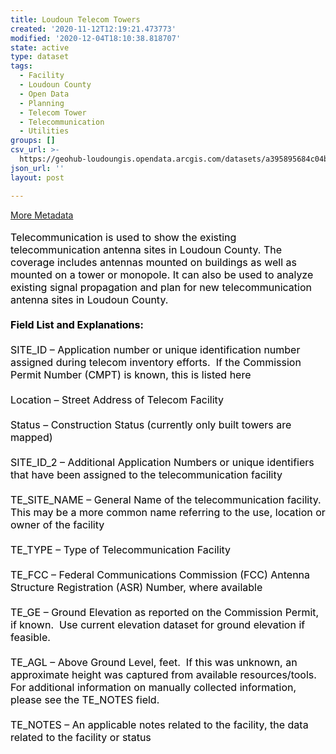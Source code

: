 ```yaml
---
title: Loudoun Telecom Towers
created: '2020-11-12T12:19:21.473773'
modified: '2020-12-04T18:10:38.818707'
state: active
type: dataset
tags:
  - Facility
  - Loudoun County
  - Open Data
  - Planning
  - Telecom Tower
  - Telecommunication
  - Utilities
groups: []
csv_url: >-
  https://geohub-loudoungis.opendata.arcgis.com/datasets/a395895684c04b239a2fd445e56c21e1_0.csv?outSR=%7B%22latestWkid%22%3A2924%2C%22wkid%22%3A2924%7D
json_url: ''
layout: post

---
```

<div><a href='https://logis.loudoun.gov/metadata/Telecommunication%20sites.html' rel='nofollow ugc' target='_blank'>More Metadata</a><br /></div><div><br /></div><div><font color='#000000' size='3'>Telecommunication is used to show the existing telecommunication antenna sites in Loudoun County. The coverage includes antennas mounted on buildings as well as mounted on a tower or monopole. It can also be used to analyze existing signal propagation and plan for new telecommunication antenna sites in Loudoun County.</font><br /></div><div><div><font color='#000000' size='3'><br /></font></div><div><font color='#000000' size='3'><b>Field List and Explanations:</b></font></div><div><font color='#000000' size='3'><br /></font></div><div><font color='#000000' size='3'>SITE_ID – Application number or unique identification number assigned during telecom inventory efforts.  If the Commission Permit Number (CMPT) is known, this is listed here</font></div><div><font color='#000000' size='3'><br /></font></div><div><font color='#000000' size='3'>Location – Street Address of Telecom Facility</font></div><div><font color='#000000' size='3'><br /></font></div><div><font color='#000000' size='3'>Status – Construction Status (currently only built towers are mapped)</font></div><div><font color='#000000' size='3'><br /></font></div><div><font color='#000000' size='3'>SITE_ID_2 – Additional Application Numbers or unique identifiers that have been assigned to the telecommunication facility</font></div><div><font color='#000000' size='3'><br /></font></div><div><font color='#000000' size='3'>TE_SITE_NAME – General Name of the telecommunication facility.  This may be a more common name referring to the use, location or owner of the facility</font></div><div><font color='#000000' size='3'><br /></font></div><div><font color='#000000' size='3'>TE_TYPE – Type of Telecommunication Facility</font></div><div><font color='#000000' size='3'><br /></font></div><div><font color='#000000' size='3'>TE_FCC – Federal Communications Commission (FCC) Antenna Structure Registration (ASR) Number, where available</font></div><div><font color='#000000' size='3'><br /></font></div><div><font color='#000000' size='3'>TE_GE – Ground Elevation as reported on the Commission Permit, if known.  Use current elevation dataset for ground elevation if feasible.</font></div><div><font color='#000000' size='3'><br /></font></div><div><font color='#000000' size='3'>TE_AGL – Above Ground Level, feet.  If this was unknown, an approximate height was captured from available resources/tools.  For additional information on manually collected information, please see the TE_NOTES field.</font></div><div><font color='#000000' size='3'><br /></font></div><div><font color='#000000' size='3'>TE_NOTES – An applicable notes related to the facility, the data related to the facility or status</font></div></div><div><span style='color:rgb(0, 0, 0); font-family:&quot;Times New Roman&quot;; font-size:medium;'></span></div>
